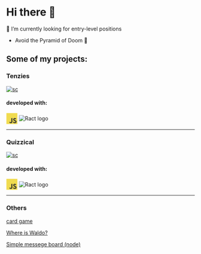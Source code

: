 # Hi there 👋 

🔭 I’m currently looking for entry-level positions



* Avoid the Pyramid of Doom 😬


## Some of my projects:

### Tenzies

[<a href="https://tenzies-cyan.vercel.app/" target="_blank" rel="noopener noreferrer"><img src="https://user-images.githubusercontent.com/43910483/150337997-23386e89-bae4-4ce8-977b-64864d90077d.png" alt="sc" width="400"/></a>](https://tenzies-cyan.vercel.app/)

<div style="display: inline_block">
  <h4>developed with: </h4>
  <img align="center" alt="JavaScript logo" height="30" width="30" src="https://github.com/devicons/devicon/blob/master/icons/javascript/javascript-original.svg">
  <img align="center" alt="Ract logo" height="30" width="30" src="https://cdn.jsdelivr.net/gh/devicons/devicon/icons/react/react-original.svg">
</div>

---

### Quizzical

[<img src="https://user-images.githubusercontent.com/43910483/150696732-01a7c928-175c-4fa0-941d-0b6a93855ffb.png" alt="sc" width="400"/>](https://quizzical-kappa.vercel.app/)

<div style="display: inline_block">
  <h4>developed with: </h4>
  <img align="center" alt="JavaScript logo" height="30" width="30" src="https://github.com/devicons/devicon/blob/master/icons/javascript/javascript-original.svg">
  <img align="center" alt="Ract logo" height="30" width="30" src="https://cdn.jsdelivr.net/gh/devicons/devicon/icons/react/react-original.svg">
</div>

---

### Others

[card game](https://memorygame-6c814.web.app/)

[Where is Waldo?](https://whereswaldo-6ffb4.web.app/)

[Simple messege board (node)](https://super-simple-message-board.herokuapp.com/)


<!--
**mlamarques/mlamarques** is a ✨ _special_ ✨ repository because its `README.md` (this file) appears on your GitHub profile.

Here are some ideas to get you started:

- 🔭 I’m currently working on ...
- 🌱 I’m currently learning ...
- 👯 I’m looking to collaborate on ...
- 🤔 I’m looking for help with ...
- 💬 Ask me about ...
- 📫 How to reach me: ...
- 😄 Pronouns: ...
- ⚡ Fun fact: ...
-->
